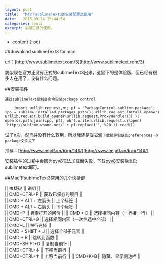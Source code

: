 ```yaml
---
layout: post
title:  "Mac下sublimeText3的安装配置及使用"
date:   2015-09-24 15:44:54
categories: tools
excerpt: 前端工具的使用。
---
```


* content
{:toc}

##download sublimeText3 for mac  

url：[http://www.sublimetext.com/3](http://www.sublimetext.com/3)  

貌似现在官方还没有正式的sublimeText3出来，这里下的是体验版，但已经有很多人在用了，没有什么问题。  

##安装插件  

`通过sublimeText控制台命令安装package control`  

		import urllib.request,os; pf = 'PackageControl.sublime-package'; ipp = sublime.installed_packages_path();urllib.request.install_opener( urllib.request.build_opener(urllib.request.ProxyHandler()) ); open(os.path.join(ipp, pf),'wb').write(urllib.request.urlopen( 'http://sublime.wbond.net/' + pf.replace('','%20')).read())  

试了n次，然而并没有什么软用，所以我还是妥妥滴`下载插件包放到preferences－》package文件夹下`  

推荐：[http://www.imjeff.cn/blog/146/](http://www.imjeff.cn/blog/146/)   

安装插件的过程中会因为pyv8无法加载而失败，下载[pyv8](http://uedethan.com/resolve-mac-sublime-text3-because-pyv8-unable-to-load-cause-emmet-unavailable-problems/)安装后重启sublimetext即可。  

##Mac下sublimeText3常用的几个快捷键  

|| 快捷键 || 说明 ||  
|| CMD+CTRL+P || 获取已保存的项目 ||  
|| CMD + ALT + 左箭头 || 上个标签 ||  
|| CMD + ALT + 右箭头 || 下个标签 ||  
|| CMD+P || 搜索打开的问价 || 
|| CMD + D || 选择相同内容（一行接一行） ||  
|| CMD+CTRL+G || 选择相同内容（一次性选中全部） ||  
|| CMD+L || 按行选择 ||  
|| CMD + SHIFT + J || 选择全部子元素 ||  
|| CMD + R || 跳转到函数 ||  
|| CMD+SHIFT+D || 复制当前行 ||  
|| CMD+CTRL+↓ || 下移当前行 ||  
|| CMD+CTRL+↑ || 上移当前行 || 
|| CMD+K+B || 隐藏、显示侧边栏 ||  



